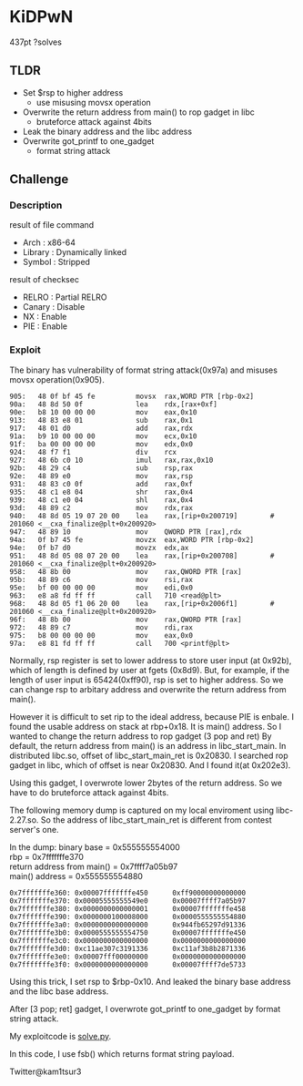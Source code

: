 # KiDPwN 
437pt ?solves

## TLDR
* Set $rsp to higher address 
	* use misusing movsx operation
* Overwrite the return address from main() to rop gadget in libc
	* bruteforce attack against 4bits
* Leak the binary address and the libc address
* Overwrite got\_printf to one\_gadget
	* format string attack

## Challenge
### Description
result of file command
* Arch    : x86-64
* Library : Dynamically linked
* Symbol  : Stripped

result of checksec
* RELRO  : Partial RELRO
* Canary : Disable
* NX     : Enable
* PIE    : Enable

### Exploit 
The binary has vulnerability of format string attack(0x97a) and misuses movsx operation(0x905).

```
905:   48 0f bf 45 fe          movsx  rax,WORD PTR [rbp-0x2]
90a:   48 8d 50 0f             lea    rdx,[rax+0xf]
90e:   b8 10 00 00 00          mov    eax,0x10
913:   48 83 e8 01             sub    rax,0x1
917:   48 01 d0                add    rax,rdx
91a:   b9 10 00 00 00          mov    ecx,0x10
91f:   ba 00 00 00 00          mov    edx,0x0
924:   48 f7 f1                div    rcx
927:   48 6b c0 10             imul   rax,rax,0x10
92b:   48 29 c4                sub    rsp,rax
92e:   48 89 e0                mov    rax,rsp
931:   48 83 c0 0f             add    rax,0xf
935:   48 c1 e8 04             shr    rax,0x4
939:   48 c1 e0 04             shl    rax,0x4
93d:   48 89 c2                mov    rdx,rax
940:   48 8d 05 19 07 20 00    lea    rax,[rip+0x200719]        # 201060 <__cxa_finalize@plt+0x200920>
947:   48 89 10                mov    QWORD PTR [rax],rdx
94a:   0f b7 45 fe             movzx  eax,WORD PTR [rbp-0x2]
94e:   0f b7 d0                movzx  edx,ax
951:   48 8d 05 08 07 20 00    lea    rax,[rip+0x200708]        # 201060 <__cxa_finalize@plt+0x200920>
958:   48 8b 00                mov    rax,QWORD PTR [rax]
95b:   48 89 c6                mov    rsi,rax
95e:   bf 00 00 00 00          mov    edi,0x0
963:   e8 a8 fd ff ff          call   710 <read@plt>
968:   48 8d 05 f1 06 20 00    lea    rax,[rip+0x2006f1]        # 201060 <__cxa_finalize@plt+0x200920>
96f:   48 8b 00                mov    rax,QWORD PTR [rax]
972:   48 89 c7                mov    rdi,rax
975:   b8 00 00 00 00          mov    eax,0x0
97a:   e8 81 fd ff ff          call   700 <printf@plt>
```
Normally, rsp register is set to lower address to store user input (at 0x92b), which of length is defined by user at fgets (0x8d9).
But, for example, if the length of user input is 65424(0xff90), rsp is set to higher address.
So we can change rsp to arbitary address and overwrite the return address from main().

However it is difficult to set rip to the ideal address, because PIE is enbale.
I found the usable address on stack at rbp+0x18. It is main() address.
So I wanted to change the return address to rop gadget (3 pop and ret)
By default, the return address from main() is an address in libc\_start\_main.
In distributed libc.so, offset of libc\_start\_main\_ret is 0x20830.
I searched rop gadget in libc, which of offset is near 0x20830. 
And I found it(at 0x202e3).

Using this gadget, I overwrote lower 2bytes of the return address.
So we have to do bruteforce attack against 4bits.

The following memory dump is captured on my local enviroment using libc-2.27.so.
So the address of libc\_start\_main\_ret is different from contest server's one.

In the dump:
binary base = 0x555555554000  
rbp = 0x7fffffffe370  
return address from main() = 0x7ffff7a05b97  
main() address = 0x555555554880  

```
0x7fffffffe360: 0x00007fffffffe450      0xff90000000000000
0x7fffffffe370: 0x00005555555549e0      0x00007ffff7a05b97
0x7fffffffe380: 0x0000000000000001      0x00007fffffffe458
0x7fffffffe390: 0x0000000100008000      0x0000555555554880
0x7fffffffe3a0: 0x0000000000000000      0x944fb65297d91336
0x7fffffffe3b0: 0x0000555555554750      0x00007fffffffe450
0x7fffffffe3c0: 0x0000000000000000      0x0000000000000000
0x7fffffffe3d0: 0xc11ae307c3191336      0xc11af3b8b2871336
0x7fffffffe3e0: 0x00007fff00000000      0x0000000000000000
0x7fffffffe3f0: 0x0000000000000000      0x00007ffff7de5733
```

Using this trick, I set rsp to $rbp-0x10.
And leaked the binary base address and the libc base address.

After [3 pop; ret] gadget, I overwrote got\_printf to one\_gadget by format string attack.

My exploitcode is [solve.py](https://github.com/kam1tsur3/2020_CTF/blob/master/nullcon/pwn/KiDPwN/solve.py).

In this code, I use fsb() which returns format string payload.

Twitter@kam1tsur3

